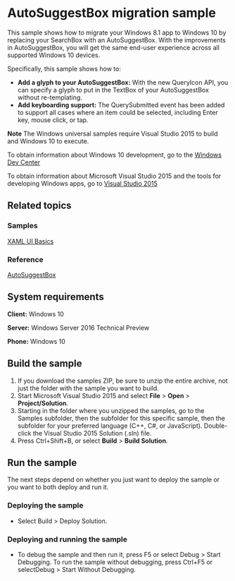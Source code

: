 <!---
  category: ControlsLayoutAndText
  samplefwlink: http://go.microsoft.com/fwlink/p/?LinkId=619996
--->

# AutoSuggestBox migration sample

This sample shows how to migrate your Windows 8.1 app to Windows 10 by replacing your SearchBox with an AutoSuggestBox.  With the improvements in AutoSuggestBox, you will get the same end-user experience across all supported Windows 10 devices.

Specifically, this sample shows how to:

- **Add a glyph to your AutoSuggestBox:** With the new QueryIcon API, you can specify a glyph to put in the TextBox of your AutoSuggestBox without re-templating.
- **Add keyboarding support:** The QuerySubmitted event has been added to support all cases where an item could be selected, including Enter key, mouse click, or tap.

**Note** The Windows universal samples require Visual Studio 2015 to build and Windows 10 to execute.
 
To obtain information about Windows 10 development, go to the [Windows Dev Center](https://dev.windows.com)

To obtain information about Microsoft Visual Studio 2015 and the tools for developing Windows apps, go to [Visual Studio 2015](http://go.microsoft.com/fwlink/?LinkID=532422)

## Related topics

### Samples

[XAML UI Basics](/Samples/XamlUIBasics)

### Reference


[AutoSuggestBox](http://msdn.microsoft.com/library/windows/apps/windows.ui.xaml.controls.autosuggestbox.aspx)


## System requirements

**Client:** Windows 10

**Server:** Windows Server 2016 Technical Preview

**Phone:**  Windows 10

## Build the sample

1. If you download the samples ZIP, be sure to unzip the entire archive, not just the folder with the sample you want to build. 
2. Start Microsoft Visual Studio 2015 and select **File** \> **Open** \> **Project/Solution**.
3. Starting in the folder where you unzipped the samples, go to the Samples subfolder, then the subfolder for this specific sample, then the subfolder for your preferred language (C++, C#, or JavaScript). Double-click the Visual Studio 2015 Solution (.sln) file.
4. Press Ctrl+Shift+B, or select **Build** \> **Build Solution**.

## Run the sample

The next steps depend on whether you just want to deploy the sample or you want to both deploy and run it.

### Deploying the sample

- Select Build > Deploy Solution. 

### Deploying and running the sample

- To debug the sample and then run it, press F5 or select Debug >  Start Debugging. To run the sample without debugging, press Ctrl+F5 or selectDebug > Start Without Debugging. 
